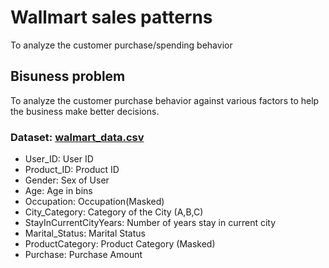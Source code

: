 # Wallmart sales patterns
To analyze the customer purchase/spending behavior
## Bisuness problem
To analyze the customer purchase behavior against various factors to help the business make better decisions. 
### Dataset: [walmart_data.csv](https://github.com/user-attachments/files/18717449/walmart_data.csv)
- User_ID:	User ID
- Product_ID:	Product ID
- Gender:	Sex of User
- Age:	Age in bins
- Occupation:	Occupation(Masked)
- City_Category:	Category of the City (A,B,C)
- StayInCurrentCityYears:	Number of years stay in current city
- Marital_Status:	Marital Status
- ProductCategory:	Product Category (Masked)
- Purchase:	Purchase Amount
